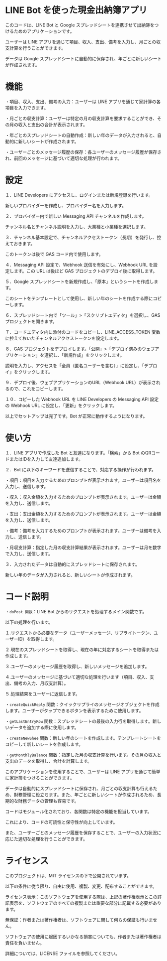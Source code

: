 # LINE Bot を使った現金出納簿アプリ

このコードは、LINE Bot と Google スプレッドシートを連携させて出納簿をつけるためのアプリケーションです。

ユーザーは LINE アプリを通じて項目、収入、支出、備考を入力し、月ごとの収支計算を行うことができます。

データは Google スプレッドシートに自動的に保存され、年ごとに新しいシートが作成されます。

# 機能

・項目、収入、支出、備考の入力：ユーザーは LINE アプリを通じて家計簿の各項目を入力できます。

・月ごとの収支計算：ユーザーは特定の月の収支計算を要求することができ、その月の収入と支出の合計が表示されます。

・年ごとのスプレッドシートの自動作成：新しい年のデータが入力されると、自動的に新しいシートが作成されます。

・ユーザーごとのメッセージ履歴の保存：各ユーザーのメッセージ履歴が保存され、前回のメッセージに基づいて適切な処理が行われます。

# 設定

１．LINE Developers にアクセスし、ログインまたは新規登録を行います。

新しいプロバイダーを作成し、プロバイダー名を入力します。


２．プロバイダー内で新しい Messaging API チャンネルを作成します。

チャンネル名とチャンネル説明を入力し、大業種と小業種を選択します。


３．チャンネル基本設定で、チャンネルアクセストークン（長期）を発行し、控えておきます。

このトークンは後で GAS コード内で使用します。


４．Messaging API 設定で、Webhook 送信を有効にし、Webhook URL を設定します。この URL は後ほど GAS プロジェクトのデプロイ後に取得します。

５．Google スプレッドシートを新規作成し、「原本」というシートを作成します。

このシートをテンプレートとして使用し、新しい年のシートを作成する際にコピーします。

６．スプレッドシート内で「ツール」>「スクリプトエディタ」を選択し、GAS プロジェクトを開きます。

７．コードエディタ内に添付のコードをコピーし、LINE_ACCESS_TOKEN 変数に控えておいたチャンネルアクセストークンを設定します。

８．GAS プロジェクトをデプロイします。「公開」>「デプロイ済みのウェブアプリケーション」を選択し、「新規作成」をクリックします。

説明を入力し、アクセスを「全員（匿名ユーザーを含む）」に設定し、「デプロイ」をクリックします。


９．デプロイ後、ウェブアプリケーションのURL（Webhook URL）が表示されるので、これをコピーします。


１０．コピーした Webhook URL を LINE Developers の Messaging API 設定の Webhook URL に設定し、「更新」をクリックします。

以上でセットアップは完了です。Bot が正常に動作するようになります。

# 使い方

１．LINE アプリで作成した Bot と友達になります。「検索」から Bot のQRコードまたはIDを入力して友達追加します。

２．Bot に以下のキーワードを送信することで、対応する操作が行われます。

・項目：項目を入力するためのプロンプトが表示されます。ユーザーは項目名を入力し、送信します。

・収入：収入金額を入力するためのプロンプトが表示されます。ユーザーは金額を入力し、送信します。

・支出：支出金額を入力するためのプロンプトが表示されます。ユーザーは金額を入力し、送信します。

・備考：備考を入力するためのプロンプトが表示されます。ユーザーは備考を入力し、送信します。

・月収支計算：指定した月の収支計算結果が表示されます。ユーザーは月を数字で入力し、送信します。

３．入力されたデータは自動的にスプレッドシートに保存されます。

新しい年のデータが入力されると、新しいシートが作成されます。

# コード説明

・```doPost 関数```：LINE Bot からのリクエストを処理するメイン関数です。

以下の処理を行います。

１.リクエストから必要なデータ（ユーザーメッセージ、リプライトークン、ユーザーID）を取得します。

２.現在のスプレッドシートを取得し、現在の年に対応するシートを取得または作成します。

３.ユーザーのメッセージ履歴を取得し、新しいメッセージを追加します。

４.ユーザーのメッセージに基づいて適切な処理を行います（項目、収入、支出、備考の入力、月収支計算）。

５.処理結果をユーザーに返信します。

・```createQuickReply``` 関数：クイックリプライのメッセージオブジェクトを作成します。ユーザーがタップできるボタンを表示するために使用します。

・```getLastEntryRow``` 関数：スプレッドシートの最後の入力行を取得します。新しいデータを追加する際に使用します。

・```createNewShee``` 関数：新しい年のシートを作成します。テンプレートシートをコピーして新しいシートを作成します。

・```getMonthlyBalance``` 関数：指定した月の収支計算を行います。その月の収入と支出のデータを取得し、合計を計算します。

このアプリケーションを使用することで、ユーザーは LINE アプリを通じて簡単に家計簿をつけることができます。

データは自動的にスプレッドシートに保存され、月ごとの収支計算も行えるため、財務管理に役立ちます。また、年ごとに新しいシートが作成されるため、長期的な財務データの管理も容易です。

コードはモジュール化されており、各関数は特定の機能を担当しています。

これにより、コードの可読性と保守性が向上しています。

また、ユーザーごとのメッセージ履歴を保存することで、ユーザーの入力状況に応じた適切な処理を行うことができます。

# ライセンス

このプロジェクトは、MIT ライセンスの下で公開されています。

以下の条件に従う限り、自由に使用、複製、変更、配布することができます。

ライセンス表示：このソフトウェアを使用する際は、上記の著作権表示とこの許諾表示を、ソフトウェアのすべての複製または重要な部分に記載する必要があります。

無保証：作者または著作権者は、ソフトウェアに関して何らの保証も行いません。

ソフトウェアの使用に起因するいかなる損害についても、作者または著作権者は責任を負いません。

詳細については、LICENSE ファイルを参照してください。
